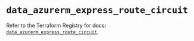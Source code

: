 # `data_azurerm_express_route_circuit`

Refer to the Terraform Registry for docs: [`data_azurerm_express_route_circuit`](https://registry.terraform.io/providers/hashicorp/azurerm/4.12.0/docs/data-sources/express_route_circuit).

